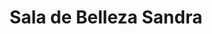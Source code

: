 ---
title: "Sala de Belleza Sandra"
url: /calle-blancos/sala-de-belleza-sandra/
shop: peluquería
---